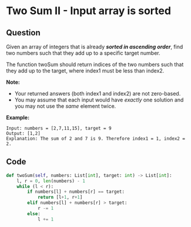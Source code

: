 # Two Sum II - Input array is sorted

## Question

Given an array of integers that is already _**sorted in ascending order**_, find two numbers such that they add up to a specific target number.

The function twoSum should return indices of the two numbers such that they add up to the target, where index1 must be less than index2.

**Note:**

* Your returned answers \(both index1 and index2\) are not zero-based.
* You may assume that each input would have _exactly_ one solution and you may not use the _same_ element twice.

**Example:**

```text
Input: numbers = [2,7,11,15], target = 9
Output: [1,2]
Explanation: The sum of 2 and 7 is 9. Therefore index1 = 1, index2 = 2.
```

## Code 

```python
def twoSum(self, numbers: List[int], target: int) -> List[int]:
    l, r = 0, len(numbers) - 1
    while (l < r):
        if numbers[l] + numbers[r] == target:
            return [l+1, r+1]
        elif numbers[l] + numbers[r] > target: 
            r -= 1
        else:
            l += 1
```

